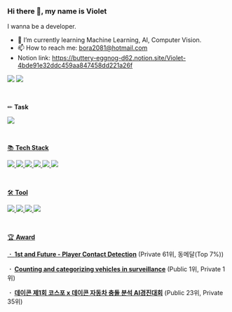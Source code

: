 ### Hi there 👋, my name is Violet
I wanna be a developer.	

- 🌱 I’m currently learning Machine Learning, AI, Computer Vision.	
- 📫 How to reach me: bora2081@hotmail.com
- Notion link: https://buttery-eggnog-d62.notion.site/Violet-4bde91e32ddc459aa847458dd221a26f <br/>

<a href="https://buttery-eggnog-d62.notion.site/Violet-4bde91e32ddc459aa847458dd221a26f" target="_blank"><img src="https://img.shields.io/badge/Notion-00c9f2?style=flat-square&logo=notion&logoColor=white"/></a>
<a href="https://github.com/violet417" target="_blank"><img src="https://img.shields.io/badge/GitHub-2a2a2a?style=flat-square&logo=GigHub&logoColor=white"/></a>

<br/>

✏ **Task**

<a href="https://github.com/dbtjr1103/mainpj"><img src="https://img.shields.io/badge/CV-Object Detection-blue"/> 

<br/>

📚 **Tech Stack**

<img src="https://img.shields.io/badge/Python-3766AB?style=flat-square&logo=Python&logoColor=white"/>  <img src="https://img.shields.io/badge/Java-007396?style=flat-square&logo=Java&logoColor=white"/> <img src="https://img.shields.io/badge/MySQL-4479A1?style=flat-square&logo=MySQL&logoColor=white"/> <img src="https://img.shields.io/badge/TensorFlow-FF6F00?style=flat-square&logo=TensorFlow&logoColor=white"/> <img src="https://img.shields.io/badge/PyTorch-EE4C2C?style=flat-square&logo=PyTorch&logoColor=white"/> <img src="https://img.shields.io/badge/Flask-000000?style=flat-square&logo=Flask&logoColor=white"/> 

<br/>  
 
🛠 **Tool**

<img src="https://img.shields.io/badge/Colab-F9AB00?style=flat-square&logo=Google Colab&logoColor=white"/> <img src="https://img.shields.io/badge/VSCode-007ACC?style=flat-square&logo=Visual Studio Code&logoColor=white"/> <img src="https://img.shields.io/badge/AWS-232F3E?style=flat-square&logo=Amazon AWS&logoColor=white"/> <img src="https://img.shields.io/badge/Android-3DDC84?style=flat-square&logo=Android&logoColor=white"/>

<br/>
  
🏆 **Award**
   
**ㆍ <a href="https://www.kaggle.com/competitions/nfl-player-contact-detection">1st and Future - Player Contact Detection</a>**  (Private 61위, 동메달(Top 7%))
 
**ㆍ <a href="https://www.kaggle.com/competitions/counting-and-categorizing-vehicles-in-surveillance">Counting and categorizing vehicles in surveillance</a>**  (Public 1위, Private 1위)
 
**ㆍ <a href="https://dacon.io/competitions/official/236064/overview/description">데이콘 제1회 코스포 x 데이콘 자동차 충돌 분석 AI경진대회</a>**  (Public 23위, Private 35위)
